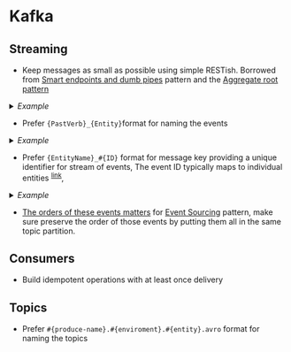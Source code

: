 # Kafka

## Streaming

- Keep messages as small as possible using simple RESTish. Borrowed from [Smart endpoints and dumb pipes](https://martinfowler.com/articles/microservices.html#SmartEndpointsAndDumbPipes) pattern and the [Aggregate root pattern](https://martinfowler.com/bliki/DDD_Aggregate.html)

<details>
  <summary><em>Example</em></summary>

  ```javascript
    // Bad
    {
      "type": "record",
      "name": "published_recipe",
      "fields": [{
        "name": "approved_at",
        "type":  {
          "type": "long",
          "logicalType": "timestamp-micros"
        },
        {
          "name": "first_approved_at",
          "type": ["null", {
             "type": "long",
             "logicalType": "timestamp-micros"
          }],
          "default": null
        },

    // Good
    {
      "type": "record",
      "name": "published_recipe",
      "fields": [{
        "name": "approved_at",
        "type":  {
          "type": "long",
          "logicalType": "timestamp-micros"
        },
  ```

  ```javascript
    // Bad
    {
      "type": "record",
      "name": "deleted_recipe",
      "fields": [{
          "name": "event_time",
          "type": {
            "type": "long",
            "logicalType": "timestamp-micros"
          }
        },
        {
          "name": "title",
          "type": ["null", "string"],
          "default": null
        },

    // Good
    {
      "type": "record",
      "name": "deleted_recipe",
      "fields": [{
          "name": "event_time",
          "type": {
            "type": "long",
            "logicalType": "timestamp-micros"
          }
        }
  ```

</details>

- Prefer `{PastVerb}_{Entity}`format for naming the events

<details>
  <summary><em>Example</em></summary>

  ```javascript
    // Bad
    {
      "type": "record",
      "name": "voting_contest",

    // Good
    {
      "type": "record",
      "name": "voted_contest",

  ```
</details>

- Prefer `{EntityName}_#{ID}` format for message key providing a unique identifier for stream of events, The event ID typically maps to individual entities <sup>[link](https://docs.microsoft.com/en-us/azure/architecture/patterns/event-sourcing#issues-and-considerations)</sup>,

<details>
  <summary><em>Example</em></summary>

  - recipe_e5cb6e1c65bc
  - tip_d1851256

</details>

- [The orders of these events matters](https://www.confluent.io/blog/put-several-event-types-kafka-topic/) for [Event Sourcing](https://martinfowler.com/eaaDev/EventSourcing.html) pattern, make sure preserve the order of those events by putting them all in the same topic partition.

## Consumers

- Build idempotent operations with at least once delivery

## Topics

- Prefer `#{produce-name}.#{enviroment}.#{entity}.avro` format for naming the topics
